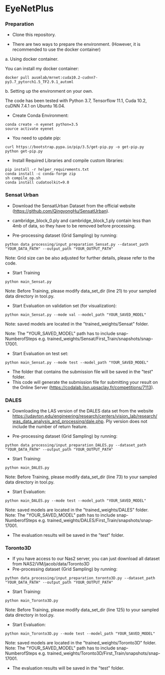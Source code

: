 # EyeNetPlus

### Preparation

- Clone this repository.

- There are two ways to prepare the environment. (However, it is recommended to use the docker container)

a. Using docker container.

You can install my docker container:

```
docker pull ausmlab/mrnet:cuda10.2-cudnn7-py3.7_pytorch1.5_TF2.9.1_automl
```

b. Setting up the environment on your own.

The code has been tested with Python 3.7, Tensorflow 11.1, Cuda 10.2, cuDNN 7.4.1 on Ubuntu 16.04.



- Create Conda Environment:

```
conda create -n eyenet python=3.5
source activate eyenet
```

- You need to update pip:

```
curl https://bootstrap.pypa.io/pip/3.5/get-pip.py -o get-pip.py
python get-pip.py
```

- Install Required Libraries and compile custom libraries:

```
pip install -r helper_requirements.txt
conda install -c conda-forge zip
sh compile_op.sh
conda install cudatoolkit=9.0
```

### Sensat Urban

- Download the SensatUrban Dataset from the official website (https://github.com/QingyongHu/SensatUrban).

- cambridge_block_0.ply and cambridge_block_1.ply contain less than 4mb of data, so they have to be removed before processing.

- Pre-processing dataset (Grid Sampling) by running:
```
python data_processing/input_preparation_Sensat.py --dataset_path "YOUR_DATA_PATH" --output_path "YOUR_OUTPUT_PATH"
```
Note: Grid size can be also adjusted for further details, please refer to the code.

- Start Training

```
python main_Sensat.py
```

Note: Before Training, please modify data_set_dir (line 21) to your sampled data directory in tool.py.


- Start Evaluation on validation set (for visualization):

```
python main_Sensat.py --mode val --model_path "YOUR_SAVED_MODEL"
```

Note: saved models are located in the "trained_weights/Sensat" folder.

Note: The "YOUR_SAVED_MODEL" path has to include snap-NumberofSteps e.g. trained_weights/Sensat/First_Train/snapshots/snap-17001.


- Start Evaluation on test set:

```
python main_Sensat.py --mode test --model_path "YOUR_SAVED_MODEL"
```

- The folder that contains the submission file will be saved in the "test" folder.
- This code will generate the submission file for submitting your result on the Online Server (https://codalab.lisn.upsaclay.fr/competitions/7113).



### DALES
- Downloading the LAS version of the DALES data set from the website https://udayton.edu/engineering/research/centers/vision_lab/research/was_data_analysis_and_processing/dale.php. Ply version does not include the number of return feature.

- Pre-processing dataset (Grid Sampling) by running:

```
python data_processing/input_preparation_DALES.py --dataset_path "YOUR_DATA_PATH" --output_path "YOUR_OUTPUT_PATH"
```


- Start Training:

```
python main_DALES.py
```
Note: Before Training, please modify data_set_dir (line 73) to your sampled data directory in tool.py.


- Start Evaluation:
```
python main_DALES.py --mode test --model_path "YOUR_SAVED_MODEL"
```
Note: saved models are located in the "trained_weights/DALES" folder.
Note: The "YOUR_SAVED_MODEL" path has to include snap-NumberofSteps e.g. trained_weights/DALES/First_Train/snapshots/snap-17001.

- The evaluation results will be saved in the "test" folder.


### Toronto3D
- If you have access to our Nas2 server, you can just download all dataset from NAS2/VM/jacob/data/Toronto3D
- Pre-processing dataset (Grid Sampling) by running:
```
python data_processing/input_preparation_toronto3D.py --dataset_path "YOUR_DATA_PATH" --output_path "YOUR_OUTPUT_PATH"
```

- Start Training:

```
python main_Toronto3D.py
```
Note: Before Training, please modify data_set_dir (line 125) to your sampled data directory in tool.py.


- Start Evaluation:
```
python main_Toronto3D.py --mode test --model_path "YOUR_SAVED_MODEL"
```
Note: saved models are located in the "trained_weights/Toronto3D" folder.
Note: The "YOUR_SAVED_MODEL" path has to include snap-NumberofSteps e.g. trained_weights/Toronto3D/First_Train/snapshots/snap-17001.

- The evaluation results will be saved in the "test" folder.
